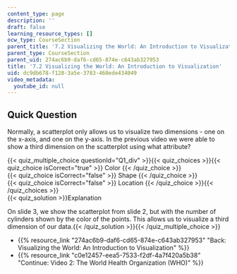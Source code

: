 ```yaml
---
content_type: page
description: ''
draft: false
learning_resource_types: []
ocw_type: CourseSection
parent_title: '7.2 Visualizing the World: An Introduction to Visualization'
parent_type: CourseSection
parent_uid: 274ac6b9-daf6-cd65-874e-c643ab327953
title: '7.2 Visualizing the World: An Introduction to Visualization'
uid: dc9db678-f128-3a5e-3783-460ede434049
video_metadata:
  youtube_id: null
---
```

## Quick Question

Normally, a scatterplot only allows us to visualize two dimensions - one on the x-axis, and one on the y-axis. In the previous video we were able to show a third dimension on the scatterplot using what attribute?

{{< quiz_multiple_choice questionId="Q1_div" >}}{{< quiz_choices >}}{{< quiz_choice isCorrect="true" >}} Color {{< /quiz_choice >}}  
{{< quiz_choice isCorrect="false" >}} Shape {{< /quiz_choice >}}  
{{< quiz_choice isCorrect="false" >}} Location {{< /quiz_choice >}}{{< /quiz_choices >}}  
{{< quiz_solution >}}Explanation

On slide 3, we show the scatterplot from slide 2, but with the number of cylinders shown by the color of the points. This allows us to visualize a third dimension of our data.{{< /quiz_solution >}}{{< /quiz_multiple_choice >}}

- {{% resource_link "274ac6b9-daf6-cd65-874e-c643ab327953" "Back: Visualizing the World: An Introduction to Visualization" %}}
- {{% resource_link "c0e12457-eea5-7533-f2df-4a7f420a5b38" "Continue: Video 2: The World Health Organization (WHO)" %}}